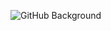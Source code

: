 ![GitHub Background](https://user-images.githubusercontent.com/58752838/103463882-571da500-4d38-11eb-8eee-05efabea566d.png)
